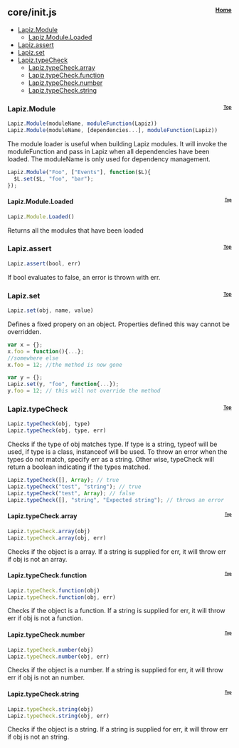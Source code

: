## core/init.js<a name="__top"></a><span style="float:right; font-size:60%">[Home](index.md)</sub>

* [Lapiz.Module](#Lapiz.Module)
  * [Lapiz.Module.Loaded](#Lapiz.Module.Loaded)
* [Lapiz.assert](#Lapiz.assert)
* [Lapiz.set](#Lapiz.set)
* [Lapiz.typeCheck](#Lapiz.typeCheck)
  * [Lapiz.typeCheck.array](#Lapiz.typeCheck.array)
  * [Lapiz.typeCheck.function](#Lapiz.typeCheck.function)
  * [Lapiz.typeCheck.number](#Lapiz.typeCheck.number)
  * [Lapiz.typeCheck.string](#Lapiz.typeCheck.string)

### <a name='Lapiz.Module'></a>Lapiz.Module <span style="float:right; font-size:60%">[Top](#__top)</sub>
```javascript
Lapiz.Module(moduleName, moduleFunction(Lapiz))
Lapiz.Module(moduleName, [dependencies...], moduleFunction(Lapiz))
```
The module loader is useful when building Lapiz modules. It will invoke the
moduleFunction and pass in Lapiz when all dependencies have been loaded. The
moduleName is only used for dependency management.
```javascript
Lapiz.Module("Foo", ["Events"], function($L){
  $L.set($L, "foo", "bar");
});
```

#### <a name='Lapiz.Module.Loaded'></a>Lapiz.Module.Loaded <span style="float:right; font-size:60%">[Top](#__top)</sub>
```javascript
Lapiz.Module.Loaded()
```
Returns all the modules that have been loaded

### <a name='Lapiz.assert'></a>Lapiz.assert <span style="float:right; font-size:60%">[Top](#__top)</sub>
```javascript
Lapiz.assert(bool, err)
```
If bool evaluates to false, an error is thrown with err.

### <a name='Lapiz.set'></a>Lapiz.set <span style="float:right; font-size:60%">[Top](#__top)</sub>
```javascript
Lapiz.set(obj, name, value)
```
Defines a fixed propery on an object. Properties defined this way cannot be
overridden.
```javascript
var x = {};
x.foo = function(){...};
//somewhere else
x.foo = 12; //the method is now gone

var y = {};
Lapiz.set(y, "foo", function{...});
y.foo = 12; // this will not override the method
```

### <a name='Lapiz.typeCheck'></a>Lapiz.typeCheck <span style="float:right; font-size:60%">[Top](#__top)</sub>
```javascript
Lapiz.typeCheck(obj, type)
Lapiz.typeCheck(obj, type, err)
```
Checks if the type of obj matches type. If type is a string, typeof will be
used, if type is a class, instanceof will be used. To throw an error when
the types do not match, specify err as a string. Other wise, typeCheck will
return a boolean indicating if the types matched.
```javascript
Lapiz.typeCheck([], Array); // true
Lapiz.typeCheck("test", "string"); // true
Lapiz.typeCheck("test", Array); // false
Lapiz.typeCheck([], "string", "Expected string"); // throws an error
```

#### <a name='Lapiz.typeCheck.array'></a>Lapiz.typeCheck.array <span style="float:right; font-size:60%">[Top](#__top)</sub>
```javascript
Lapiz.typeCheck.array(obj)
Lapiz.typeCheck.array(obj, err)
```
Checks if the object is a array. If a string is supplied for err, it
will throw err if obj is not an array.

#### <a name='Lapiz.typeCheck.function'></a>Lapiz.typeCheck.function <span style="float:right; font-size:60%">[Top](#__top)</sub>
```javascript
Lapiz.typeCheck.function(obj)
Lapiz.typeCheck.function(obj, err)
```
Checks if the object is a function. If a string is supplied for err, it
will throw err if obj is not a function.

#### <a name='Lapiz.typeCheck.number'></a>Lapiz.typeCheck.number <span style="float:right; font-size:60%">[Top](#__top)</sub>
```javascript
Lapiz.typeCheck.number(obj)
Lapiz.typeCheck.number(obj, err)
```
Checks if the object is a number. If a string is supplied for err, it
will throw err if obj is not an number.

#### <a name='Lapiz.typeCheck.string'></a>Lapiz.typeCheck.string <span style="float:right; font-size:60%">[Top](#__top)</sub>
```javascript
Lapiz.typeCheck.string(obj)
Lapiz.typeCheck.string(obj, err)
```
Checks if the object is a string. If a string is supplied for err, it
will throw err if obj is not an string.
